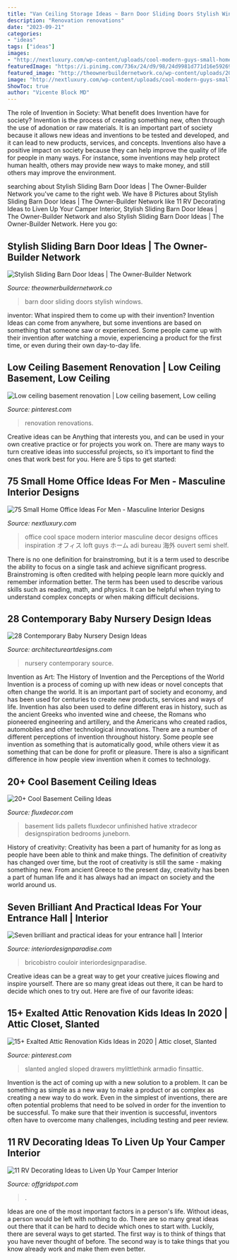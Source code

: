```yaml
---
title: "Van Ceiling Storage Ideas ~ Barn Door Sliding Doors Stylish Windows"
description: "Renovation renovations"
date: "2023-09-21"
categories:
- "ideas"
tags: ["ideas"]
images:
- "http://nextluxury.com/wp-content/uploads/cool-modern-guys-small-home-office-ideas.jpg"
featuredImage: "https://i.pinimg.com/736x/24/d9/98/24d9981d771d16e592694498b9204b5e.jpg"
featured_image: "http://theownerbuildernetwork.co/wp-content/uploads/2015/10/Sliding-Barn-Door-Ideas-02.jpg"
image: "http://nextluxury.com/wp-content/uploads/cool-modern-guys-small-home-office-ideas.jpg"
ShowToc: true
author: "Vicente Block MD"
---
```



The role of Invention in Society: What benefit does Invention have for society?
Invention is the process of creating something new, often through the use of adonation or raw materials. It is an important part of society because it allows new ideas and inventions to be tested and developed, and it can lead to new products, services, and concepts. Inventions also have a positive impact on society because they can help improve the quality of life for people in many ways. For instance, some inventions may help protect human health, others may provide new ways to make money, and still others may improve the environment.

	

		
searching about Stylish Sliding Barn Door Ideas | The Owner-Builder Network you've came to the right web. We have 8 Pictures about Stylish Sliding Barn Door Ideas | The Owner-Builder Network like 11 RV Decorating Ideas to Liven Up Your Camper Interior, Stylish Sliding Barn Door Ideas | The Owner-Builder Network and also Stylish Sliding Barn Door Ideas | The Owner-Builder Network. Here you go:
		
    
## Stylish Sliding Barn Door Ideas | The Owner-Builder Network

<img loading=lazy src="http://theownerbuildernetwork.co/wp-content/uploads/2015/10/Sliding-Barn-Door-Ideas-02.jpg" onerror="this.onerror=null;this.src='https://tse1.mm.bing.net/th?id=OIP.MbFyYTA9rxlvajjxnCPDGgHaLA&amp;pid=15.1';" alt="Stylish Sliding Barn Door Ideas | The Owner-Builder Network">

_Source: theownerbuildernetwork.co_

>barn door sliding doors stylish windows. 

	

inventor: What inspired them to come up with their invention?
Invention Ideas can come from anywhere, but some inventions are based on something that someone saw or experienced. Some people came up with their invention after watching a movie, experiencing a product for the first time, or even during their own day-to-day life.

    
## Low Ceiling Basement Renovation | Low Ceiling Basement, Low Ceiling

<img loading=lazy src="https://i.pinimg.com/736x/db/52/25/db52254cdab6093a6511b6e7b04b4964.jpg" onerror="this.onerror=null;this.src='https://tse2.mm.bing.net/th?id=OIP.OXbzQwnNyCwxnDwlechV0QHaHa&amp;pid=15.1';" alt="Low ceiling basement renovation | Low ceiling basement, Low ceiling">

_Source: pinterest.com_

>renovation renovations. 

	

Creative ideas can be Anything that interests you, and can be used in your own creative practice or for projects you work on. There are many ways to turn creative ideas into successful projects, so it’s important to find the ones that work best for you. Here are 5 tips to get started: 

    
## 75 Small Home Office Ideas For Men - Masculine Interior Designs

<img loading=lazy src="http://nextluxury.com/wp-content/uploads/cool-modern-guys-small-home-office-ideas.jpg" onerror="this.onerror=null;this.src='https://tse2.mm.bing.net/th?id=OIP.rfHZ2b4p9avS-IXqn1ma5gHaL2&amp;pid=15.1';" alt="75 Small Home Office Ideas For Men - Masculine Interior Designs">

_Source: nextluxury.com_

>office cool space modern interior masculine decor designs offices inspiration オフィス loft guys ホーム adi bureau 海外 ouvert semi shelf. 

	

There is no one definition for brainstroming, but it is a term used to describe the ability to focus on a single task and achieve significant progress. Brainstroming is often credited with helping people learn more quickly and remember information better. The term has been used to describe various skills such as reading, math, and physics. It can be helpful when trying to understand complex concepts or when making difficult decisions.

    
## 28 Contemporary Baby Nursery Design Ideas

<img loading=lazy src="https://www.architectureartdesigns.com/wp-content/uploads/2013/10/2138.jpg" onerror="this.onerror=null;this.src='https://tse3.mm.bing.net/th?id=OIP.WCsc-5DuZ1rfcEG8iTGQWgAAAA&amp;pid=15.1';" alt="28 Contemporary Baby Nursery Design Ideas">

_Source: architectureartdesigns.com_

>nursery contemporary source. 

	

Invention as Art: The History of Invention and the Perceptions of the World
Invention is a process of coming up with new ideas or novel concepts that often change the world. It is an important part of society and economy, and has been used for centuries to create new products, services and ways of life. Invention has also been used to define different eras in history, such as the ancient Greeks who invented wine and cheese, the Romans who pioneered engineering and artillery, and the Americans who created radios, automobiles and other technological innovations.
There are a number of different perceptions of invention throughout history. Some people see invention as something that is automatically good, while others view it as something that can be done for profit or pleasure. There is also a significant difference in how people view invention when it comes to technology.

    
## 20+ Cool Basement Ceiling Ideas

<img loading=lazy src="https://fluxdecor.com/wp-content/uploads/2014/05/basement-ceiling-ideas/8-basement-ceiling-old-pallet-crate-lids.jpg" onerror="this.onerror=null;this.src='https://tse1.mm.bing.net/th?id=OIP._k03zU26J4I17ADyjXtqvwHaJ4&amp;pid=15.1';" alt="20+ Cool Basement Ceiling Ideas">

_Source: fluxdecor.com_

>basement lids pallets fluxdecor unfinished hative xtradecor designspiration bedrooms juneborn. 

	

History of creativity:
Creativity has been a part of humanity for as long as people have been able to think and make things. The definition of creativity has changed over time, but the root of creativity is still the same - making something new. From ancient Greece to the present day, creativity has been a part of human life and it has always had an impact on society and the world around us.

    
## Seven Brilliant And Practical Ideas For Your Entrance Hall | Interior

<img loading=lazy src="https://interiordesignparadise.com/wp-content/uploads/2016/12/Amazing-lights-in-hallway.jpg" onerror="this.onerror=null;this.src='https://tse4.mm.bing.net/th?id=OIP.8-UdhW4coWjxV4BirjMHKgHaJ9&amp;pid=15.1';" alt="Seven brilliant and practical ideas for your entrance hall | Interior">

_Source: interiordesignparadise.com_

>bricobistro couloir interiordesignparadise. 

	

Creative ideas can be a great way to get your creative juices flowing and inspire yourself. There are so many great ideas out there, it can be hard to decide which ones to try out. Here are five of our favorite ideas: 

    
## 15+ Exalted Attic Renovation Kids Ideas In 2020 | Attic Closet, Slanted

<img loading=lazy src="https://i.pinimg.com/736x/24/d9/98/24d9981d771d16e592694498b9204b5e.jpg" onerror="this.onerror=null;this.src='https://tse4.mm.bing.net/th?id=OIP.iV0YDU7DkCrus3ebVCNMuAHaNK&amp;pid=15.1';" alt="15+ Exalted Attic Renovation Kids Ideas in 2020 | Attic closet, Slanted">

_Source: pinterest.com_

>slanted angled sloped drawers mylittlethink armadio finsattic. 

	

Invention is the act of coming up with a new solution to a problem. It can be something as simple as a new way to make a product or as complex as creating a new way to do work. Even in the simplest of inventions, there are often potential problems that need to be solved in order for the invention to be successful. To make sure that their invention is successful, inventors often have to overcome many challenges, including testing and peer review.

    
## 11 RV Decorating Ideas To Liven Up Your Camper Interior

<img loading=lazy src="https://offgridspot.com/wp-content/uploads/2020/06/105044540_3113232758699296_6906715080108428204_n.jpg" onerror="this.onerror=null;this.src='https://tse1.mm.bing.net/th?id=OIP.b9jlP_WOa4fFZ_na6Tq44wHaJ4&amp;pid=15.1';" alt="11 RV Decorating Ideas to Liven Up Your Camper Interior">

_Source: offgridspot.com_

>. 

	

Ideas are one of the most important factors in a person's life. Without ideas, a person would be left with nothing to do. There are so many great ideas out there that it can be hard to decide which ones to start with. Luckily, there are several ways to get started. The first way is to think of things that you have never thought of before. The second way is to take things that you know already work and make them even better.

